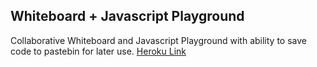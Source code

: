 ## Whiteboard + Javascript Playground

Collaborative Whiteboard and Javascript Playground with ability to save code to pastebin for later use.
[Heroku Link](https://boiling-river-4229.herokuapp.com/)